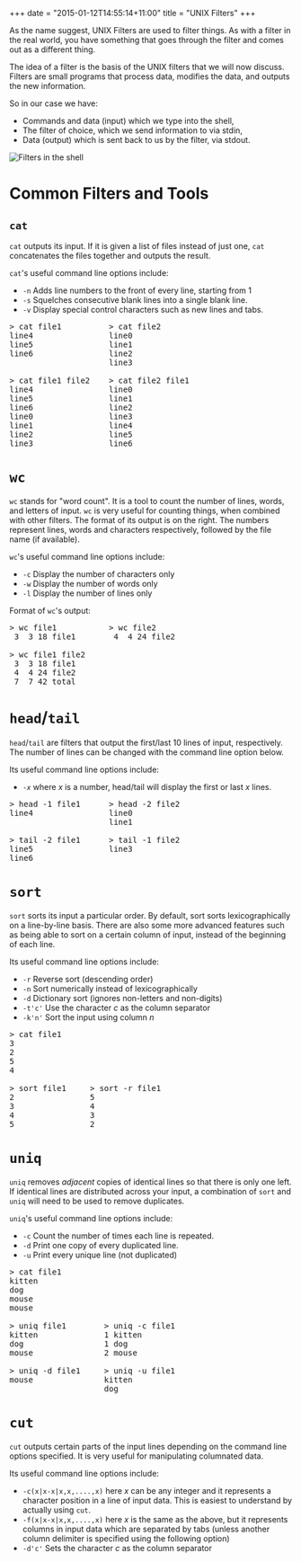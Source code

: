 +++
date = "2015-01-12T14:55:14+11:00"
title = "UNIX Filters"
+++

As the name suggest, UNIX Filters are used to filter things. As with a filter
in the real world, you have something that goes through the filter and comes
out as a different thing.

The idea of a filter is the basis of the UNIX filters that we will now discuss.
Filters are small programs that process data, modifies the data, and outputs
the new information.

So in our case we have:

* Commands and data (input) which we type into the shell,
* The filter of choice, which we send information to via stdin,
* Data (output) which is sent back to us by the filter, via stdout.

![Filters in the shell](http://www.cse.unsw.edu.au/~cs2041/14s2/lec/filters/Pic/old/filter1.png)

Common Filters and Tools
========================

`cat`
----------------

`cat` outputs its input.  If it is given a list of files instead of just one,
`cat` concatenates the files together and outputs the result.

`cat`'s useful command line options include:

* `-n` Adds line numbers to the front of every line, starting from 1
* `-s` Squelches consecutive blank lines into a single blank line.
* `-v` Display special control characters such as new lines and tabs.

<pre class='brush: bash;'>
&gt; cat file1          &gt; cat file2
line4                line0
line5                line1
line6                line2
                     line3

&gt; cat file1 file2    &gt; cat file2 file1
line4                line0
line5                line1
line6                line2
line0                line3
line1                line4
line2                line5
line3                line6
</pre>

`wc`
=====

`wc` stands for "word count". It is a tool to count the number of lines, words,
and letters of input. `wc` is very useful for counting things, when combined
with other filters. The format of its output is on the right. The numbers
represent lines, words and characters respectively, followed by the file name
(if available).

`wc`'s useful command line options include:

* `-c` Display the number of characters only
* `-w` Display the number of words only
* `-l` Display the number of lines only

Format of `wc`'s output:

<pre class='brush: bash;'>
&gt; wc file1           &gt; wc file2
 3  3 18 file1        4  4 24 file2

&gt; wc file1 file2
 3  3 18 file1
 4  4 24 file2
 7  7 42 total
</pre>

`head`/`tail`
=============

`head`/`tail` are filters that output the first/last 10 lines of input,
respectively. The number of lines can be changed with the command line option
below.

Its useful command line options include:

* <code>-<em>x</em></code> where _x_ is a number, head/tail will display the
   first or last _x_ lines.

<pre class="brush:bash">
&gt; head -1 file1      &gt; head -2 file2
line4                line0
                     line1

&gt; tail -2 file1      &gt; tail -1 file2
line5                line3
line6
</pre>

`sort`
======

`sort` sorts its input a particular order. By default, sort sorts
lexicographically on a line-by-line basis. There are also some more advanced
features such as being able to sort on a certain column of input, instead of
the beginning of each line.

Its useful command line options include:

* `-r` Reverse sort (descending order)
* `-n` Sort numerically instead of lexicographically
* `-d` Dictionary sort (ignores non-letters and non-digits)
* `-t'c'` Use the character _c_ as the column separator
* `-k'n'` Sort the input using column _n_

<pre class="brush:bash">
&gt; cat file1
3
2
5
4

&gt; sort file1     &gt; sort -r file1
2                5
3                4
4                3
5                2
</pre>

`uniq`
======

`uniq` removes _adjacent_ copies of identical lines so that there is only one
left. If identical lines are distributed across your input, a combination of
`sort` and `uniq` will need to be used to remove duplicates.

`uniq`'s useful command line options include:

* `-c` Count the number of times each line is repeated.
* `-d` Print one copy of every duplicated line.
* `-u` Print every unique line (not duplicated)

<pre class="brush:bash">
&gt; cat file1
kitten
dog
mouse
mouse

&gt; uniq file1        &gt; uniq -c file1
kitten              1 kitten
dog                 1 dog
mouse               2 mouse

&gt; uniq -d file1     &gt; uniq -u file1
mouse               kitten
                    dog
</pre>

`cut`
=====

`cut` outputs certain parts of the input lines depending on the command line
options specified. It is very useful for manipulating columnated data.

Its useful command line options include:

* `-c(x|x-x|x,x,....,x)` here _x_ can be any integer and it represents a
   character position in a line of input data. This is easiest to understand by
   actually using `cut`.
* `-f(x|x-x|x,x,....,x)` here _x_ is the same as the above, but it represents
   columns in input data which are separated by tabs (unless another column
   delimiter is specified using the following option)
* `-d'c'` Sets the character _c_ as the column separator
